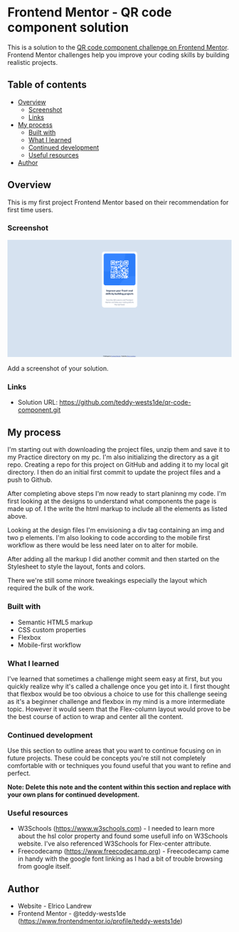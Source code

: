 # Frontend Mentor - QR code component solution

This is a solution to the [QR code component challenge on Frontend Mentor](https://www.frontendmentor.io/challenges/qr-code-component-iux_sIO_H). Frontend Mentor challenges help you improve your coding skills by building realistic projects. 

## Table of contents

- [Overview](#overview)
  - [Screenshot](#screenshot)
  - [Links](#links)
- [My process](#my-process)
  - [Built with](#built-with)
  - [What I learned](#what-i-learned)
  - [Continued development](#continued-development)
  - [Useful resources](#useful-resources)
- [Author](#author)


## Overview
This is my first project Frontend Mentor based on their recommendation for first time users.

### Screenshot

![](./images/Screenshot%202023-02-07%20at%2022-37-15%20Frontend%20Mentor%20QR%20code%20component.png)

Add a screenshot of your solution.

### Links

- Solution URL: https://github.com/teddy-wests1de/qr-code-component.git


## My process
I'm starting out with downloading the project files, unzip them and save it to my Practice directory on my pc.
I'm also initializing the directory as a git repo.
Creating a repo for this project on GitHub and adding it to my local git directory.
I then do an initial first commit to update the project files and a push to Github.

After completing above steps I'm now ready to start planinng my code.
I'm first looking at the designs to understand what components the page is made up of.
I the write the html markup to include all the elements as listed above.

Looking at the design files I'm envisioning a div tag containing an img and two p elements.
I'm also looking to code according to the mobile first workflow as there would be less need later on to alter for mobile.

After adding all the markup I did another commit and then started on the Stylesheet to style the layout, fonts and colors.

There we're still some minore tweakings especially the layout which required the bulk of the work.

### Built with

- Semantic HTML5 markup
- CSS custom properties
- Flexbox
- Mobile-first workflow

### What I learned

I've learned that sometimes a challenge might seem easy at first, but you quickly realize why it's called a challenge once you get into it. I first thought that flexbox would be too obvious a choice to use for this challenge seeing as it's a beginner challenge and flexbox in my mind is a more intermediate topic. However it would seem that the Flex-column layout would prove to be the best course of action to wrap and center all the content.


### Continued development

Use this section to outline areas that you want to continue focusing on in future projects. These could be concepts you're still not completely comfortable with or techniques you found useful that you want to refine and perfect.

**Note: Delete this note and the content within this section and replace with your own plans for continued development.**

### Useful resources

- W3Schools (https://www.w3schools.com) - I needed to learn more about the hsl color property and found some usefull info on W3Schools website. I've also referenced W3Schools for Flex-center attribute.
- Freecodecamp (https://www.freecodecamp.org) - Freecodecamp came in handy with the google font linking as I had a bit of trouble browsing from google itself.

## Author

- Website - Elrico Landrew
- Frontend Mentor - @teddy-wests1de (https://www.frontendmentor.io/profile/teddy-wests1de)